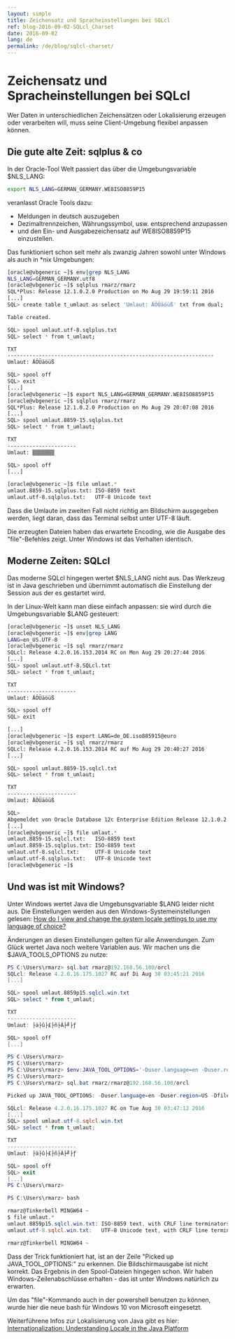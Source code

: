 ```yaml
---
layout: simple
title: Zeichensatz und Spracheinstellungen bei SQLcl
ref: blog-2016-09-02-SQLcl_Charset
date: 2016-09-02
lang: de
permalink: /de/blog/sqlcl-charset/
---
```


# Zeichensatz und Spracheinstellungen bei SQLcl
Wer Daten in unterschiedlichen Zeichensätzen oder Lokalisierung erzeugen oder verarbeiten will, muss seine Client-Umgebung flexibel anpassen können.

## Die gute alte Zeit: sqlplus & co
In der Oracle-Tool Welt passiert das über die Umgebungsvariable $NLS_LANG:

```bash
export NLS_LANG=GERMAN_GERMANY.WE8ISO8859P15
```
veranlasst Oracle Tools dazu:

* Meldungen in deutsch auszugeben
* Dezimaltrennzeichen, Währungssymbol, usw. entsprechend anzupassen
* und den Ein- und Ausgabezeichensatz auf WE8ISO8859P15 einzustellen.

Das funktioniert schon seit mehr als zwanzig Jahren sowohl unter Windows als auch in *nix Umgebungen:

```bash
[oracle@vbgeneric ~]$ env|grep NLS_LANG
NLS_LANG=GERMAN_GERMANY.utf8
[oracle@vbgeneric ~]$ sqlplus rmarz/rmarz
SQL*Plus: Release 12.1.0.2.0 Production on Mo Aug 29 19:59:11 2016
[...]
SQL> create table t_umlaut as select 'Umlaut: ÄÖÜäöüß' txt from dual;

Table created.

SQL> spool umlaut.utf-8.sqlplus.txt
SQL> select * from t_umlaut;

TXT
------------------------------------------------------------------
Umlaut: ÄÖÜäöüß

SQL> spool off
SQL> exit
[...]
[oracle@vbgeneric ~]$ export NLS_LANG=GERMAN_GERMANY.WE8ISO8859P15
[oracle@vbgeneric ~]$ sqlplus rmarz/rmarz
SQL*Plus: Release 12.1.0.2.0 Production on Mo Aug 29 20:07:08 2016
[...]
SQL> spool umlaut.8859-15.sqlplus.txt
SQL> select * from t_umlaut;

TXT
----------------------
Umlaut: ▒▒▒▒▒▒▒

SQL> spool off
[...]

[oracle@vbgeneric ~]$ file umlaut.*
umlaut.8859-15.sqlplus.txt: ISO-8859 text
umlaut.utf-8.sqlplus.txt:   UTF-8 Unicode text

```
Dass die Umlaute im zweiten Fall nicht richtig am Bildschirm ausgegeben werden, liegt daran, dass das Terminal selbst  unter UTF-8 läuft.

Die erzeugten Dateien haben das erwartete Encoding, wie die Ausgabe des "file"-Befehles zeigt.
Unter Windows ist das Verhalten identisch.

## Moderne Zeiten: SQLcl

Das moderne SQLcl hingegen wertet $NLS_LANG nicht aus. Das Werkzeug ist in Java geschrieben und übernimmt automatisch die Einstellung der Session aus der es gestartet wird.

In der Linux-Welt kann man diese einfach anpassen: sie wird durch die Umgebungsvariable $LANG gesteuert:

```bash
[oracle@vbgeneric ~]$ unset NLS_LANG
[oracle@vbgeneric ~]$ env|grep LANG
LANG=en_US.UTF-8
[oracle@vbgeneric ~]$ sql rmarz/rmarz
SQLcl: Release 4.2.0.16.153.2014 RC on Mon Aug 29 20:27:44 2016
[...]
SQL> spool umlaut.utf-8.SQLcl.txt
SQL> select * from t_umlaut;

TXT
----------------------
Umlaut: ÄÖÜäöüß

SQL> spool off
SQL> exit

[...]
[oracle@vbgeneric ~]$ export LANG=de_DE.iso885915@euro
[oracle@vbgeneric ~]$ sql rmarz/rmarz
SQLcl: Release 4.2.0.16.153.2014 RC auf Mo Aug 29 20:40:27 2016
[...]

SQL> spool umlaut.8859-15.sqlcl.txt
SQL> select * from t_umlaut;

TXT
----------------------
Umlaut: ÄÖÜäöüß

SQL>
Abgemeldet von Oracle Database 12c Enterprise Edition Release 12.1.0.2.0 - 64bit Production
[...]
[oracle@vbgeneric ~]$ file umlaut.*
umlaut.8859-15.sqlcl.txt:   ISO-8859 text
umlaut.8859-15.sqlplus.txt: ISO-8859 text
umlaut.utf-8.sqlcl.txt:     UTF-8 Unicode text
umlaut.utf-8.sqlplus.txt:   UTF-8 Unicode text
[oracle@vbgeneric ~]$
```

## Und was ist mit Windows?

Unter Windows wertet Java die  Umgebunsgvariable $LANG leider nicht aus.
Die Einstellungen werden aus den Windows-Systemeinstellungen gelesen:
[How do I view and change the system locale settings to use my language of choice?](https://java.com/en/download/help/locale.xml)

Änderungen an diesen Einstellungen gelten für alle Anwendungen.
Zum Glück wertet Java noch weitere Variablen aus. Wir machen uns die $JAVA_TOOLS_OPTIONS zu nutze:

```ps1
PS C:\Users\rmarz> sql.bat rmarz@192.168.56.100/orcl
SQLcl: Release 4.2.0.16.175.1027 RC auf Di Aug 30 03:45:21 2016
[...]

SQL> spool umlaut.8859p15.sqlcl.win.txt
SQL> select * from t_umlaut;

TXT
----------------------
Umlaut: ├ä├û├£├ñ├Â├╝├ƒ

SQL> spool off
[...]

PS C:\Users\rmarz>
PS C:\Users\rmarz>
PS C:\Users\rmarz> $env:JAVA_TOOL_OPTIONS='-Duser.language=en -Duser.region=US -Dfile.encoding=UTF-8'
PS C:\Users\rmarz>
PS C:\Users\rmarz> sql.bat rmarz/rmarz@192.168.56.100/orcl

Picked up JAVA_TOOL_OPTIONS: -Duser.language=en -Duser.region=US -Dfile.encoding=UTF-8

SQLcl: Release 4.2.0.16.175.1027 RC on Tue Aug 30 03:47:12 2016
[...]
SQL> spool umlaut.utf-8.sqlcl.win.txt
SQL> select * from t_umlaut;

TXT
----------------------
Umlaut: ├ä├û├£├ñ├Â├╝├ƒ

SQL> spool off
SQL> exit
[...]
PS C:\Users\rmarz>

PS C:\Users\rmarz> bash

rmarz@Tinkerbell MINGW64 ~
$ file umlaut.*
umlaut.8859p15.sqlcl.win.txt: ISO-8859 text, with CRLF line terminators
umlaut.utf-8.sqlcl.win.txt:   UTF-8 Unicode text, with CRLF line terminators

rmarz@Tinkerbell MINGW64 ~
```
Dass der Trick funktioniert hat, ist an der Zeile "Picked up JAVA_TOOL_OPTIONS:" zu erkennen.
Die Bildschirmausgabe ist nicht korrekt. Das Ergebnis in den Spool-Dateien hingegen schon.
Wir haben Windows-Zeilenabschlüsse erhalten - das ist unter Windows natürlich zu erwarten.

Um das "file"-Kommando auch in der powershell benutzen zu können, wurde hier die neue bash für Windows 10 von Microsoft eingesetzt.


Weiterführene Infos zur Lokalisierung von Java gibt es hier:
[Internationalization: Understanding Locale in the Java Platform](http://www.oracle.com/technetwork/articles/javase/locale-140624.html)
